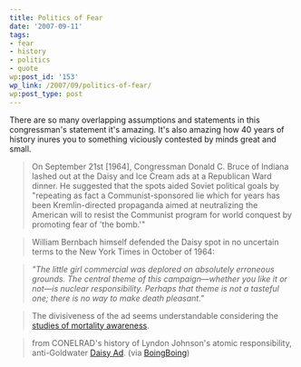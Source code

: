 ```yaml
---
title: Politics of Fear
date: '2007-09-11'
tags:
- fear
- history
- politics
- quote
wp:post_id: '153'
wp_link: /2007/09/politics-of-fear/
wp:post_type: post
---
```


There are so many overlapping assumptions and statements in this congressman's statement it's amazing. It's also amazing how 40 years of history inures you to something viciously contested by minds great and small.

>

> On September 21st [1964], Congressman Donald C. Bruce of Indiana lashed out at the Daisy and Ice Cream ads at a Republican Ward dinner. He suggested that the spots aided Soviet political goals by "repeating as fact a Communist-sponsored lie which for years has been Kremlin-directed propaganda aimed at neutralizing the American will to resist the Communist program for world conquest by promoting fear of 'the bomb.'"

>

>

> William Bernbach himself defended the Daisy spot in no uncertain terms to the New York Times in October of 1964:

>

> _"The little girl commercial was deplored on absolutely erroneous grounds. The central theme of this campaign—whether you like it or not—is nuclear responsibility. Perhaps that theme is not a tasteful one; there is no way to make death pleasant."_

>

>

> The divisiveness of the ad seems understandable considering the [studies of mortality awareness](http://island94.org/node/148").

>

> from CONELRAD's history of Lyndon Johnson's atomic responsibility, anti-Goldwater [Daisy Ad](http://www.conelrad.com/daisy/daisy3.php). (via [BoingBoing](http://www.boingboing.net/2007/09/11/history-of-the-infam.html))
